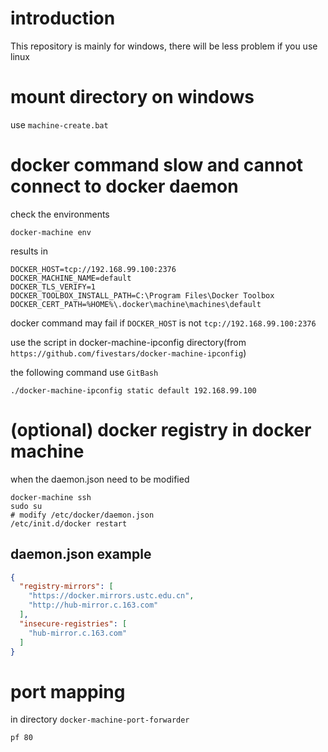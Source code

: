 # introduction

This repository is mainly for windows, there will be less problem if you use linux

# mount directory on windows

use `machine-create.bat`

# docker command slow and cannot connect to docker daemon

check the environments

```shell
docker-machine env
```

results in

```shell
DOCKER_HOST=tcp://192.168.99.100:2376
DOCKER_MACHINE_NAME=default
DOCKER_TLS_VERIFY=1
DOCKER_TOOLBOX_INSTALL_PATH=C:\Program Files\Docker Toolbox
DOCKER_CERT_PATH=%HOME%\.docker\machine\machines\default
```

docker command may fail if `DOCKER_HOST` is not `tcp://192.168.99.100:2376`

use the script in docker-machine-ipconfig directory(from ```https://github.com/fivestars/docker-machine-ipconfig```)

the following command use `GitBash`

```shell
./docker-machine-ipconfig static default 192.168.99.100
```

# (optional) docker registry in docker machine

when the daemon.json need to be modified

```shell
docker-machine ssh
sudo su
# modify /etc/docker/daemon.json
/etc/init.d/docker restart
```

## daemon.json example
```json
{
  "registry-mirrors": [
    "https://docker.mirrors.ustc.edu.cn",
    "http://hub-mirror.c.163.com"
  ],
  "insecure-registries": [
    "hub-mirror.c.163.com"
  ]
}
```

# port mapping

in directory `docker-machine-port-forwarder`

```shell
pf 80
```
